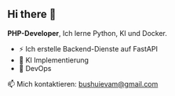 ## Hi there 👋

**PHP-Developer**, Ich lerne Python, KI und Docker.
- ⚡ Ich erstelle Backend-Dienste auf FastAPI
- 🚀 KI Implementierung
- 🐳 DevOps 

📫 Mich kontaktieren: bushuievam@gmail.com
